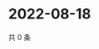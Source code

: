 # 2022-08-18

共 0 条

<!-- BEGIN WEIBO -->
<!-- 最后更新时间 Thu Aug 18 2022 20:35:36 GMT+0800 (China Standard Time) -->

<!-- END WEIBO -->
